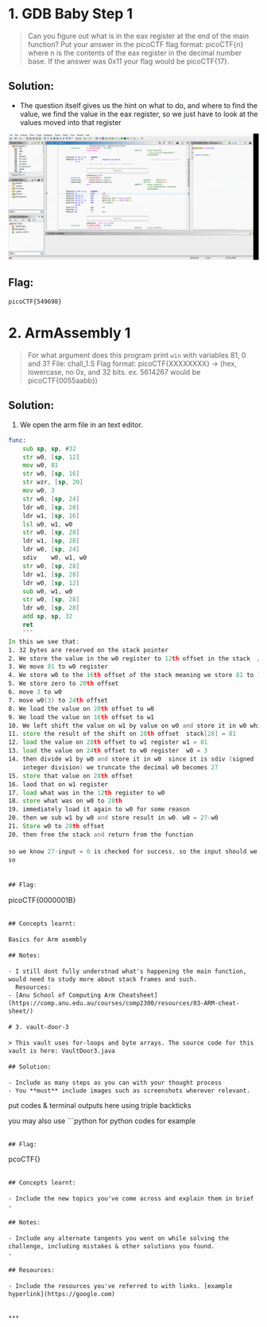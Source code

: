 # 1. GDB Baby Step 1

>  Can you figure out what is in the eax register at the end of the main function? Put your answer in the picoCTF flag format: picoCTF{n} where n is the contents of the eax register in the decimal number base. If the answer was 0x11 your flag would be picoCTF{17}.

## Solution:

- The question itself gives us the hint on what to do, and where to find the value, we find the value in the eax register, so we just have to look at the values moved into that register


![ghidra_image_1](assets/ghidra_image_1.png)

## Flag:

```
picoCTF{549698}
```


# 2. ArmAssembly 1 

> For what argument does this program print `win` with variables 81, 0 and 3? File: chall_1.S Flag format: picoCTF{XXXXXXXX} -> (hex, lowercase, no 0x, and 32 bits. ex. 5614267 would be picoCTF{0055aabb})

## Solution:

1. We open the arm file in an text editor.

```asm
func:
	sub	sp, sp, #32
	str	w0, [sp, 12]
	mov	w0, 81
	str	w0, [sp, 16]
	str	wzr, [sp, 20]
	mov	w0, 3
	str	w0, [sp, 24]
	ldr	w0, [sp, 20]
	ldr	w1, [sp, 16]
	lsl	w0, w1, w0
	str	w0, [sp, 28]
	ldr	w1, [sp, 28]
	ldr	w0, [sp, 24]
	sdiv	w0, w1, w0
	str	w0, [sp, 28]
	ldr	w1, [sp, 28]
	ldr	w0, [sp, 12]
	sub	w0, w1, w0
	str	w0, [sp, 28]
	ldr	w0, [sp, 28]
	add	sp, sp, 32
    ret 
    ```
In this we see that:
1. 32 bytes are reserved on the stack pointer
2. We store the value in the w0 register to 12th offset in the stack  // store the input arg in sp[12]
3. We move 81 to w0 register 
4. We store w0 to the 16th offset of the stack meaning we store 81 to 16th offset 
5. We store zero to 20th offset
6. move 3 to w0 
7. move w0(3) to 24th offset 
8. We load the value on 20th offset to w0
9. We load the value on 16th offset to w1
10. We left shift the value on w1 by value on w0 and store it in w0 which is 81 << 0
11. store the result of the shift on 28th offset  stack[28] = 81
12. load the value on 28th offset to w1 register w1 = 81
13. load the value on 24th offset to w0 register  w0 = 3
14. then divide w1 by w0 and store it in w0  since it is sdiv (signed
    integer division) we truncate the decimal w0 becomes 27
15. store that value on 28th offset 
16. laod that on w1 register 
17. load what was in the 12th register to w0 
18. store what was on w0 to 28th 
19. immediately load it again to w0 for some reason 
20. then we sub w1 by w0 and store result in w0. w0 = 27-w0 
21. Store w0 to 28th offset 
20. then free the stack and return from the function 

so we know 27-input = 0 is checked for success, so the input should we 27 to get the result 
so 


## Flag:

```
picoCTF{0000001B}
```

## Concepts learnt:

Basics for Arm asembly

## Notes:

- I still dont fully understnad what's happening the main function, would need to study more about stack frames and such.
  Resources:
- [Anu School of Computing Arm Cheatsheet](https://comp.anu.edu.au/courses/comp2300/resources/03-ARM-cheat-sheet/)

# 3. vault-door-3

> This vault uses for-loops and byte arrays. The source code for this vault is here: VaultDoor3.java

## Solution:

- Include as many steps as you can with your thought process
- You **must** include images such as screenshots wherever relevant.

```
put codes & terminal outputs here using triple backticks

you may also use ```python for python codes for example
```

## Flag:

```
pcoCTF{}
```

## Concepts learnt:

- Include the new topics you've come across and explain them in brief
- 

## Notes:

- Include any alternate tangents you went on while solving the challenge, including mistakes & other solutions you found.
- 

## Resources:

- Include the resources you've referred to with links. [example hyperlink](https://google.com)


***

